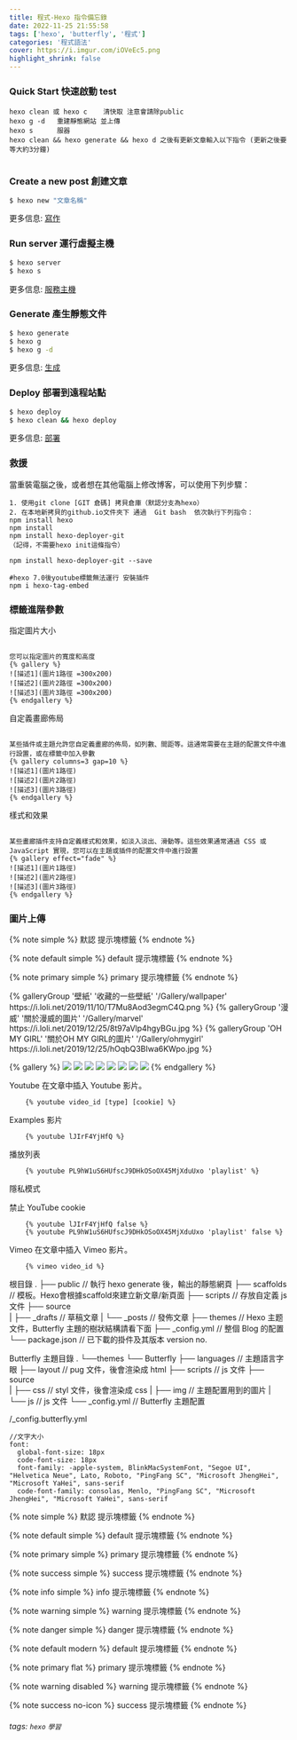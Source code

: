 ```yaml
---
title: 程式-Hexo 指令備忘錄
date: 2022-11-25 21:55:58
tags: ['hexo', 'butterfly', '程式']
categories: '程式語法'
cover: https://i.imgur.com/iOVeEc5.png
highlight_shrink: false
---
```

### Quick Start 快速啟動 test
<!-- more  -->
```
hexo clean 或 hexo c    清快取 注意會請除public
hexo g -d   重建靜態網站 並上傳
hexo s      服器
hexo clean && hexo generate && hexo d 之後有更新文章輸入以下指令 (更新之後要等大約3分鐘)


```
### Create a new post 創建文章

``` bash
$ hexo new "文章名稱"
```
更多信息: [寫作](https://hexo.io/docs/writing.html)

### Run server 運行虛擬主機

``` bash
$ hexo server
$ hexo s
```
更多信息: [服務主機](https://hexo.io/docs/server.html)

### Generate 產生靜態文件

``` bash
$ hexo generate
$ hexo g
$ hexo g -d   
```
更多信息: [生成](https://hexo.io/docs/generating.html)

### Deploy  部署到遠程站點

``` bash
$ hexo deploy
$ hexo clean && hexo deploy

```
更多信息: [部署](https://hexo.io/docs/one-command-deployment.html)


### 救援
當重裝電腦之後，或者想在其他電腦上修改博客，可以使用下列步驟：
```
1. 使用git clone [GIT 倉碼] 拷貝倉庫（默認分支為hexo）
2. 在本地新拷貝的github.io文件夾下 通過  Git bash  依次執行下列指令：
npm install hexo
npm install
npm install hexo-deployer-git
（記得，不需要hexo init這條指令）

npm install hexo-deployer-git --save

#hexo 7.0後youtube標籤無法運行 安裝插件
npm i hexo-tag-embed  
```

### 標籤進階參數

指定圖片大小

```

您可以指定圖片的寬度和高度
{% gallery %}
![描述1](圖片1路徑 =300x200)
![描述2](圖片2路徑 =300x200)
![描述3](圖片3路徑 =300x200)
{% endgallery %}
```

自定義畫廊佈局

```

某些插件或主題允許您自定義畫廊的佈局，如列數、間距等。這通常需要在主題的配置文件中進行設置，或在標籤中加入參數
{% gallery columns=3 gap=10 %}
![描述1](圖片1路徑)
![描述2](圖片2路徑)
![描述3](圖片3路徑)
{% endgallery %}
```

樣式和效果

```

某些畫廊插件支持自定義樣式和效果，如淡入淡出、滑動等。這些效果通常通過 CSS 或 JavaScript 實現，您可以在主題或插件的配置文件中進行設置
{% gallery effect="fade" %}
![描述1](圖片1路徑)
![描述2](圖片2路徑)
![描述3](圖片3路徑)
{% endgallery %}
```

### 圖片上傳
{% note simple %}
默認 提示塊標籤
{% endnote %}

{% note default simple %}
default 提示塊標籤
{% endnote %}

{% note primary simple %}
primary 提示塊標籤
{% endnote %}

<div class="gallery-group-main">
{% galleryGroup '壁紙' '收藏的一些壁紙' '/Gallery/wallpaper' https://i.loli.net/2019/11/10/T7Mu8Aod3egmC4Q.png %}
{% galleryGroup '漫威' '關於漫威的圖片' '/Gallery/marvel' https://i.loli.net/2019/12/25/8t97aVlp4hgyBGu.jpg %}
{% galleryGroup 'OH MY GIRL' '關於OH MY GIRL的圖片' '/Gallery/ohmygirl' https://i.loli.net/2019/12/25/hOqbQ3BIwa6KWpo.jpg %}
</div>



{% gallery %}
![](https://i.loli.net/2019/12/25/Fze9jchtnyJXMHN.jpg)
![](https://i.loli.net/2019/12/25/ryLVePaqkYm4TEK.jpg)
![](https://i.loli.net/2019/12/25/gEy5Zc1Ai6VuO4N.jpg)
![](https://i.loli.net/2019/12/25/d6QHbytlSYO4FBG.jpg)
![](https://i.loli.net/2019/12/25/6nepIJ1xTgufatZ.jpg)
![](https://i.loli.net/2019/12/25/E7Jvr4eIPwUNmzq.jpg)
![](https://i.loli.net/2019/12/25/mh19anwBSWIkGlH.jpg)
![](https://i.loli.net/2019/12/25/2tu9JC8ewpBFagv.jpg)
{% endgallery %}

Youtube
在文章中插入 Youtube 影片。

        {% youtube video_id [type] [cookie] %}
Examples
影片

        {% youtube lJIrF4YjHfQ %}
播放列表

        {% youtube PL9hW1uS6HUfscJ9DHkOSoOX45MjXduUxo 'playlist' %}
隱私模式

禁止 YouTube cookie

        {% youtube lJIrF4YjHfQ false %}
        {% youtube PL9hW1uS6HUfscJ9DHkOSoOX45MjXduUxo 'playlist' false %}
Vimeo
在文章中插入 Vimeo 影片。

        {% vimeo video_id %}


根目錄
.
├── public        // 執行 hexo generate 後，輸出的靜態網頁
├── scaffolds     // 模板。Hexo會根據scaffold來建立新文章/新頁面
├── scripts       // 存放自定義 js 文件
├── source        
|   ├── _drafts   // 草稿文章
|   └── _posts    // 發佈文章
├── themes        // Hexo 主题文件，Butterfly 主題的樹狀結構請看下面
├── _config.yml   // 整個 Blog 的配置
└── package.json  // 已下載的掛件及其版本 version no.

Butterfly 主題目錄
.
└──themes
   └── Butterfly
       ├── languages    // 主題語言字眼
       ├── layout       // pug 文件，後會渲染成 html
       ├── scripts      // js 文件
       ├── source        
       |   ├── css      // styl 文件，後會渲染成 css
       |   ├── img      // 主題配置用到的圖片
       |   └── js       // js 文件
       └── _config.yml  // Butterfly 主題配置

/_config.butterfly.yml

```
//文字大小
font:
  global-font-size: 18px
  code-font-size: 18px
  font-family: -apple-system, BlinkMacSystemFont, "Segoe UI", "Helvetica Neue", Lato, Roboto, "PingFang SC", "Microsoft JhengHei", "Microsoft YaHei", sans-serif
  code-font-family: consolas, Menlo, "PingFang SC", "Microsoft JhengHei", "Microsoft YaHei", sans-serif
```
{% note simple %}
默認 提示塊標籤
{% endnote %}

{% note default simple %}
default 提示塊標籤
{% endnote %}

{% note primary simple %}
primary 提示塊標籤
{% endnote %}

{% note success simple %}
success 提示塊標籤
{% endnote %}

{% note info simple %}
info 提示塊標籤
{% endnote %}

{% note warning simple %}
warning 提示塊標籤
{% endnote %}

{% note danger simple %}
danger 提示塊標籤
{% endnote %}


{% note default modern %}
default 提示塊標籤
{% endnote %}

{% note primary flat %}
primary 提示塊標籤
{% endnote %}

{% note warning disabled %}
warning 提示塊標籤
{% endnote %}

{% note success no-icon %}
success 提示塊標籤
{% endnote %}

###### tags: `hexo` `學習`